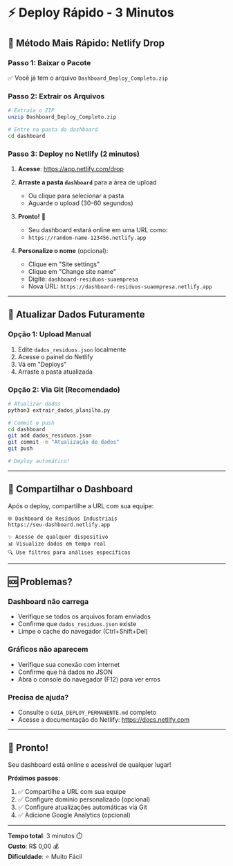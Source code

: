 # ⚡ Deploy Rápido - 3 Minutos

## 🎯 Método Mais Rápido: Netlify Drop

### Passo 1: Baixar o Pacote
✅ Você já tem o arquivo `Dashboard_Deploy_Completo.zip`

### Passo 2: Extrair os Arquivos
```bash
# Extraia o ZIP
unzip Dashboard_Deploy_Completo.zip

# Entre na pasta do dashboard
cd dashboard
```

### Passo 3: Deploy no Netlify (2 minutos)

1. **Acesse**: https://app.netlify.com/drop

2. **Arraste a pasta `dashboard`** para a área de upload
   - Ou clique para selecionar a pasta
   - Aguarde o upload (30-60 segundos)

3. **Pronto!** 🎉
   - Seu dashboard estará online em uma URL como:
   - `https://random-name-123456.netlify.app`

4. **Personalize o nome** (opcional):
   - Clique em "Site settings"
   - Clique em "Change site name"
   - Digite: `dashboard-residuos-suaempresa`
   - Nova URL: `https://dashboard-residuos-suaempresa.netlify.app`

---

## 🔄 Atualizar Dados Futuramente

### Opção 1: Upload Manual

1. Edite `dados_residuos.json` localmente
2. Acesse o painel do Netlify
3. Vá em "Deploys"
4. Arraste a pasta atualizada

### Opção 2: Via Git (Recomendado)

```bash
# Atualizar dados
python3 extrair_dados_planilha.py

# Commit e push
cd dashboard
git add dados_residuos.json
git commit -m "Atualização de dados"
git push

# Deploy automático!
```

---

## 📱 Compartilhar o Dashboard

Após o deploy, compartilhe a URL com sua equipe:

```
🌐 Dashboard de Resíduos Industriais
https://seu-dashboard.netlify.app

✨ Acesse de qualquer dispositivo
📊 Visualize dados em tempo real
🔍 Use filtros para análises específicas
```

---

## 🆘 Problemas?

### Dashboard não carrega
- Verifique se todos os arquivos foram enviados
- Confirme que `dados_residuos.json` existe
- Limpe o cache do navegador (Ctrl+Shift+Del)

### Gráficos não aparecem
- Verifique sua conexão com internet
- Confirme que há dados no JSON
- Abra o console do navegador (F12) para ver erros

### Precisa de ajuda?
- Consulte o `GUIA_DEPLOY_PERMANENTE.md` completo
- Acesse a documentação do Netlify: https://docs.netlify.com

---

## 🎉 Pronto!

Seu dashboard está online e acessível de qualquer lugar!

**Próximos passos**:
1. ✅ Compartilhe a URL com sua equipe
2. ✅ Configure domínio personalizado (opcional)
3. ✅ Configure atualizações automáticas via Git
4. ✅ Adicione Google Analytics (opcional)

---

**Tempo total**: 3 minutos ⏱️  
**Custo**: R$ 0,00 💰  
**Dificuldade**: ⭐ Muito Fácil

